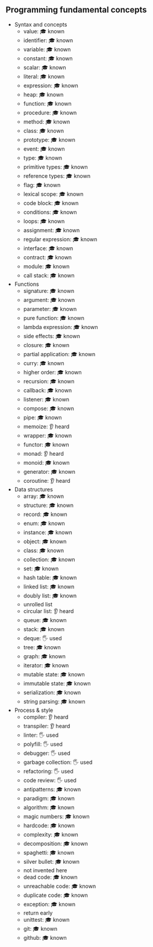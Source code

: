 ## Programming fundamental concepts

- Syntax and concepts
  - value: 🎓 known
  - identifier: 🎓 known
  - variable: 🎓 known
  - constant: 🎓 known
  - scalar: 🎓 known
  - literal: 🎓 known
  - expression: 🎓 known
  - heap: 🎓 known
  - function: 🎓 known
  - procedure: 🎓 known
  - method: 🎓 known
  - class: 🎓 known
  - prototype: 🎓 known
  - event: 🎓 known
  - type: 🎓 known
  - primitive types: 🎓 known
  - reference types: 🎓 known
  - flag: 🎓 known
  - lexical scope: 🎓 known
  - code block: 🎓 known
  - conditions: 🎓 known
  - loops: 🎓 known
  - assignment: 🎓 known
  - regular expression: 🎓 known
  - interface: 🎓 known
  - contract: 🎓 known
  - module: 🎓 known
  - call stack: 🎓 known
- Functions
  - signature: 🎓 known
  - argument: 🎓 known
  - parameter: 🎓 known
  - pure function: 🎓 known
  - lambda expression: 🎓 known
  - side effects: 🎓 known
  - closure: 🎓 known
  - partial application: 🎓 known
  - curry: 🎓 known
  - higher order: 🎓 known
  - recursion: 🎓 known
  - callback: 🎓 known
  - listener: 🎓 known
  - compose: 🎓 known
  - pipe: 🎓 known
  - memoize: 👂 heard
  - wrapper: 🎓 known
  - functor: 🎓 known
  - monad: 👂 heard
  - monoid: 🎓 known
  - generator: 🎓 known
  - coroutine: 👂 heard
- Data structures
  - array: 🎓 known
  - structure: 🎓 known
  - record: 🎓 known
  - enum: 🎓 known
  - instance: 🎓 known
  - object: 🎓 known
  - class: 🎓 known
  - collection: 🎓 known
  - set: 🎓 known
  - hash table: 🎓 known
  - linked list: 🎓 known
  - doubly list: 🎓 known
  - unrolled list
  - circular list: 👂 heard
  - queue: 🎓 known
  - stack: 🎓 known
  - deque: 🖐️ used
  - tree: 🎓 known
  - graph: 🎓 known
  - iterator: 🎓 known
  - mutable state: 🎓 known
  - immutable state: 🎓 known
  - serialization: 🎓 known
  - string parsing: 🎓 known
- Process & style
  - compiler: 👂 heard
  - transpiler: 👂 heard
  - linter: 🖐️ used
  - polyfill: 🖐️ used
  - debugger: 🖐️ used
  - garbage collection: 🖐️ used
  - refactoring: 🖐️ used
  - code review: 🖐️ used
  - antipatterns: 🎓 known
  - paradigm: 🎓 known
  - algorithm: 🎓 known
  - magic numbers: 🎓 known
  - hardcode: 🎓 known
  - complexity: 🎓 known
  - decomposition: 🎓 known
  - spaghetti: 🎓 known
  - silver bullet: 🎓 known
  - not invented here
  - dead code: 🎓 known
  - unreachable code: 🎓 known
  - duplicate code: 🎓 known
  - exception: 🎓 known
  - return early
  - unittest: 🎓 known
  - git: 🎓 known
  - github: 🎓 known
